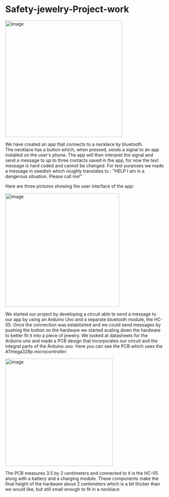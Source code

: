 # Safety-jewelry-Project-work

<img width="370" alt="image" src="https://user-images.githubusercontent.com/63136833/151148638-f640c898-6e3d-403b-8d06-481aab6b4e32.png">

We have created an app that connects to a necklace by bluetooth.   
The necklace has a button which, when pressed, sends a signal to an app installed 
on the user's phone. The app will then interpret the signal and send a message to 
up to three contacts saved in the app, for now the text message is hard coded and cannot be 
changed. For test purposes we made a message in swedish which roughly translates to : 
"HELP I am in a dangerous situation. Please call me!"

Here are three pictures showing the user interface of the app:

<img width="361" alt="image" src="https://user-images.githubusercontent.com/63136833/151148399-cddef943-b863-4ecd-ab48-84be8f14870d.png">

We started our project by developing a circuit able to send a message to our app 
by using an Arduino Uno and a separate bluetooth module, the HC-05. Once the connection was
established and we could send messages by pushing the button on the hardware we started 
scaling down the hardware to better fit it into a piece of jewelry. We looked at datasheets for 
the Arduino uno and made a PCB design that incorporates our circuit and the integral parts
of the Arduino uno. Here you can see the PCB which uses the ATmega328p microcontroller:

<img width="341" alt="image" src="https://user-images.githubusercontent.com/63136833/151148238-6af7de17-aebb-43ab-993d-e8a7f652dd2c.png">

The PCB measures 3.5 by 2 centimeters and connected to it is the HC-05 along with a battery and a charging module. 
These components make the final height of the hardware about 2 centimeters which is a bit thicker than we would like,
but still small enough to fit in a necklace.

